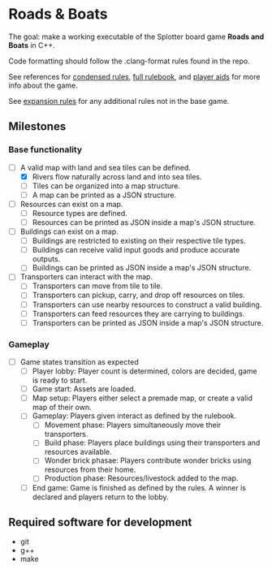 # Roads & Boats
The goal: make a working executable of the Splotter board game **Roads and Boats** in C++.

Code formatting should follow the .clang-format rules found in the repo.

See references for [condensed rules](https://github.com/jtreim/roads-boats/blob/main/rules_condensed.pdf), [full rulebook](https://github.com/jtreim/roads-boats/blob/main/rules.pdf), and [player aids](https://github.com/jtreim/roads-boats/blob/main/player_aid.pdf) for more info about the game.

See [expansion rules](https://github.com/jtreim/roads-boats/blob/main/etcetera.pdf) for any additional rules not in the base game.

## Milestones
### Base functionality
- [ ] A valid map with land and sea tiles can be defined.
  - [x] Rivers flow naturally across land and into sea tiles.
  - [ ] Tiles can be organized into a map structure.
  - [ ] A map can be printed as a JSON structure.
- [ ] Resources can exist on a map.
  - [ ] Resource types are defined.
  - [ ] Resources can be printed as JSON inside a map's JSON structure.
- [ ] Buildings can exist on a map.
  - [ ] Buildings are restricted to existing on their respective tile types.
  - [ ] Buildings can receive valid input goods and produce accurate outputs.
  - [ ] Buildings can be printed as JSON inside a map's JSON structure.
- [ ] Transporters can interact with the map.
  - [ ] Transporters can move from tile to tile.
  - [ ] Transporters can pickup, carry, and drop off resources on tiles.
  - [ ] Transporters can use nearby resources to construct a valid building.
  - [ ] Transporters can feed resources they are carrying to buildings.
  - [ ] Transporters can be printed as JSON inside a map's JSON structure.

### Gameplay
- [ ] Game states transition as expected
  - [ ] Player lobby: Player count is determined, colors are decided, game is ready to start.
  - [ ] Game start: Assets are loaded.
  - [ ] Map setup: Players either select a premade map, or create a valid map of their own.
  - [ ] Gameplay: Players given interact as defined by the rulebook.
    - [ ] Movement phase: Players simultaneously move their transporters.
    - [ ] Build phase: Players place buildings using their transporters and resources available.
    - [ ] Wonder brick phasae: Players contribute wonder bricks using resources from their home.
    - [ ] Production phase: Resources/livestock added to the map.
  - [ ] End game: Game is finished as defined by the rules. A winner is declared and players return to the lobby.

## Required software for development
- git
- g++
- make
